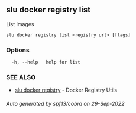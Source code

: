 ## slu docker registry list

List Images

```
slu docker registry list <registry url> [flags]
```

### Options

```
  -h, --help   help for list
```

### SEE ALSO

* [slu docker registry](slu_docker_registry.md)	 - Docker Registry Utils

###### Auto generated by spf13/cobra on 29-Sep-2022
